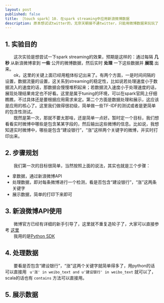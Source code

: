 ```yaml
---
layout: post
published: false
title: ［touch spark］10. 在spark streaming中应用新浪微博数据  
description: 原本想试试twitter的，无奈天朝接不通twitter，只能用微博数据来玩玩了，sigh~~~
---  
```



##  
## 1. 实验目的
　　这次实验是想尝试一下spark streaming的效果，预期是这样的：通过每隔 **几秒** 从新浪微博拿到 **一些** 公开的微博数据，然后实时 **处理** 一下这些数据并 **展现** 出来。  
　　ok，这里的关键上面已经用粗体标记出来了。有两个方面，一是时间间隔的设置，数据流量的设置，这关系到streaming的稳定性，比如说若处理速度小于数据流入的速度的话，那数据会慢慢堆积起来；若数据流入速度小于处理速度的话，展现处理结果肯定也不好看。这里是属于tuning的环境，可以在spark官网上仔细瞧瞧，不过具体还是要根据应用需求来定。第二个方面是数据处理和展示，这应该是应用的核心了。这里我们做得很初级，简单做一些TF-IDF的测试或者是更简单的包含性测试。   
　　既然是第一次，那就不要太那啥，还是简单一点好。暂时定一个目标，我们想看看实时微博中哪些是包含某某字段的，然后输出这些微博的信息。比如说，我想知道实时微博中，哪些是包含“建设银行”，“涨”这样两个关键字的微博，并实时打印出来。  

## 2. 步骤规划
　　我们第一次的目标很简单，当然按照上面的说法，其实也就是三个步骤：  

- 拿数据，通过新浪微博API  
- 处理数据，即对每条微博进行一个检测，看是否包含“建设银行”，“涨”这两条关键字  
- 展示数据，简单的打印下来即可  

## 3. 新浪微博API使用
　　微博官方已经有详细的新手引导了，这里就不重复造轮子了，大家可以直接参考 [这里](http://open.weibo.com/wiki/%E6%96%B0%E6%89%8B%E6%8C%87%E5%8D%97)    
　　我用的是[Python SDK](https://github.com/michaelliao/sinaweibopy)  

## 4. 处理数据  
　　要看是否包含“建设银行”，“涨”这两个关键字就简单得多了，用python的话可以直接用 ` u'涨' in weibo_text and u'建设银行' in weibo_text` 就可以了，scala的话也有 `contains` 方法可以直接用。  

## 5. 展示数据  
